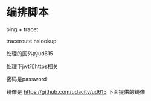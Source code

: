 # 编排脚本

ping + tracet

traceroute
nslookup

处理的国外的ud615

处理下jwt和https相关

密码是password

镜像是
https://github.com/udacity/ud615
下面提供的镜像